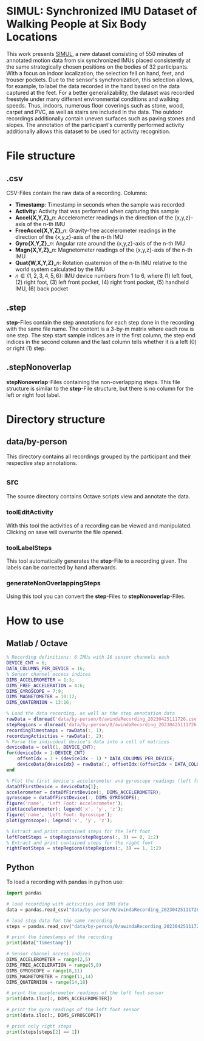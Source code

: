 # SIMUL: Synchronized IMU Dataset of Walking People at Six Body Locations

This work presents [SIMUL](https://simpleloc.github.io/SIMUL-dataset/), a new dataset consisting of 550 minutes of annotated motion data from six synchronized IMUs placed consistently at the same strategically chosen positions on the bodies of 32 participants. With a focus on indoor localization, the selection fell on hand, feet, and trouser pockets. Due to the sensor's synchronization, this selection allows, for example, to label the data recorded in the hand based on the data captured at the feet. For a better generalizability, the dataset was recorded freestyle under many different environmental conditions and walking speeds. Thus, indoors, numerous floor coverings such as stone, wood, carpet and PVC, as well as stairs are included in the data.  The outdoor recordings additionally contain uneven surfaces such as paving stones and slopes. The annotation of the participant's currently performed activity additionally allows this dataset to be used for activity recognition.

# File structure

## .csv
CSV-Files contain the raw data of a recording.
Columns:
- **Timestamp**: Timestamp in seconds when the sample was recorded
- **Activity**: Activity that was performed when capturing this sample
- **Accel{X,Y,Z}_**$n$: Accelerometer readings in the direction of the {x,y,z}-axis of the n-th IMU
- **FreeAccel{X,Y,Z}_**$n$: Gravity-free accelerometer readings in the direction of the {x,y,z}-axis of the n-th IMU
- **Gyro{X,Y,Z}_**$n$: Angular rate around the {x,y,z}-axis of the n-th IMU
- **Magn{X,Y,Z}_**$n$: Magnetometer readings of the {x,y,z}-axis of the n-th IMU
- **Quat{W,X,Y,Z}_**$n$: Rotation quaternion of the n-th IMU relative to the world system calculated by the IMU
- $n \in \{1,2,3,4,5,6\}$: IMU device numbers from 1 to 6, where (1) left foot, (2) right foot, (3) left front pocket, (4) right front pocket, (5) handheld IMU, (6) back pocket

## .step
**step**-Files contain the step annotations for each step done in the recording with the same file name. The content is a 3-by-m matrix where each row is one step. The step start sample indices are in the first column, the step end indices in the second column and the last column tells whether it is a left (0) or right (1) step.

## .stepNonoverlap
**stepNonoverlap**-Files containing the non-overlapping steps. This file structure is similar to the **step**-File structure, but there is no column for the left or right foot label.

# Directory structure

## data/by-person
This directory contains all recordings grouped by the participant and their respective step annotations.

## src
The source directory contains Octave scripts view and annotate the data.

### toolEditActivity
With this tool the activities of a recording can be viewed and manipulated. Clicking on save will overwrite the file opened.

### toolLabelSteps
This tool automatically generates the **step**-File to a recording given. The labels can be corrected by hand afterwards.

### generateNonOverlappingSteps
Using this tool you can convert the **step**-Files to **stepNonoverlap**-Files.

# How to use

## Matlab / Octave
```matlab
% Recording definitions: 6 IMUs with 16 sensor channels each
DEVICE_CNT = 6;
DATA_COLUMNS_PER_DEVICE = 16;
% Sensor channel access indices
DIMS_ACCELEROMETER = 1:3;
DIMS_FREE_ACCELERATION = 4:6;
DIMS_GYROSCOPE = 7:9;
DIMS_MAGNETOMETER = 10:12;
DIMS_QUATERNION	= 13:16;

% Load the data recording, as well as the step annotation data
rawData = dlmread('data/by-person/0/awindaRecording_20230425111726.csv', ',', 1, 0);
stepRegions = dlmread('data/by-person/0/awindaRecording_20230425111726.csv.step');
recordingTimestamps = rawData(:, 1);
recordingActivities = rawData(:, 2);
% Parse the individual device's data into a cell of matrices
deviceData = cell(1, DEVICE_CNT);
for(deviceIdx = 1:DEVICE_CNT)
	offsetIdx = 3 + (deviceIdx - 1) * DATA_COLUMNS_PER_DEVICE;
	deviceData{deviceIdx} = rawData(:, offsetIdx:(offsetIdx + DATA_COLUMNS_PER_DEVICE - 1));
end

% Plot the first device's accelerometer and gyroscope readings (left foot)
dataOfFirstDevice = deviceData{1};
accelerometer = dataOfFirstDevice(:, DIMS_ACCELEROMETER);
gyroscope = dataOfFirstDevice(:, DIMS_GYROSCOPE);
figure('name', 'Left Foot: Accelerometer');
plot(accelerometer); legend('x', 'y', 'z');
figure('name', 'Left Foot: Gyroscope');
plot(gyroscope); legend('x', 'y', 'z');

% Extract and print contained steps for the left foot
leftFootSteps = stepRegions(stepRegions(:, 3) == 0, 1:2)
% Extract and print contained steps for the right foot
rightFootSteps = stepRegions(stepRegions(:, 3) == 1, 1:2)
```

## Python
To load a recording with pandas in python use:
```python
import pandas

# load recording with activities and IMU data
data = pandas.read_csv("data/by-person/0/awindaRecording_20230425111726.csv")

# load step data for the same recording
steps = pandas.read_csv("data/by-person/0/awindaRecording_20230425111726.csv.step", header=None)

# print the timestamps of the recording
print(data["Timestamp"])

# Sensor channel access indices
DIMS_ACCELEROMETER = range(2,5)
DIMS_FREE_ACCELERATION = range(5,8)
DIMS_GYROSCOPE = range(8,11)
DIMS_MAGNETOMETER = range(11,14)
DIMS_QUATERNION = range(14,18)

# print the accelerometer readings of the left foot sensor
print(data.iloc[:, DIMS_ACCELEROMETER])

# print the gyro readings of the left foot sensor
print(data.iloc[:, DIMS_GYROSCOPE])

# print only right steps
print(steps[steps[2] == 1])
```
